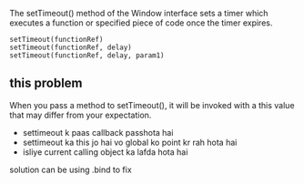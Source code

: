 
The setTimeout() method of the Window interface sets a timer which executes a function or specified piece of code once the timer expires.

```
setTimeout(functionRef)
setTimeout(functionRef, delay)
setTimeout(functionRef, delay, param1)
```

## this problem

When you pass a method to setTimeout(), it will be invoked with a this value that may differ from your expectation.
- settimeout k paas callback passhota hai
- settimeout ka this jo hai vo global ko point kr rah hota hai 
- isliye current calling object ka lafda hota hai

solution can be using .bind to fix